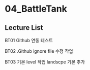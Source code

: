 # 04_BattleTank

## Lecture List

BT01 Github 연동 테스트

BT02 .Github ignore file 수정 작업

BT03 기본 level 작업 landscpe 기본 추가

